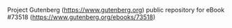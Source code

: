 Project Gutenberg (https://www.gutenberg.org) public repository for eBook #73518 (https://www.gutenberg.org/ebooks/73518)
